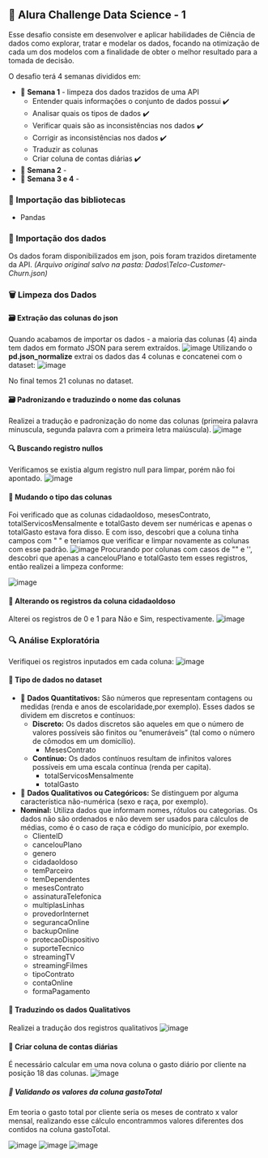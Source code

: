 ## :dna: Alura Challenge Data Science - 1
Esse desafio consiste em desenvolver e aplicar  habilidades de Ciência de dados como explorar, tratar e modelar os dados, focando na otimização de cada um dos modelos com a finalidade de obter o melhor resultado para a tomada de decisão. 

O desafio terá 4 semanas divididos em: 
* :pushpin: **Semana 1** - limpeza dos dados trazidos de uma API
    * Entender quais informações o conjunto de dados possui :heavy_check_mark:
    * Analisar quais os tipos de dados :heavy_check_mark:
    * Verificar quais são as inconsistências nos dados :heavy_check_mark:
    * Corrigir as inconsistências nos dados :heavy_check_mark:
    * Traduzir as colunas 
    * Criar coluna de contas diárias :heavy_check_mark:
* :pushpin: **Semana 2** - 
* :pushpin: **Semana 3 e 4** - 

### :bookmark: Importação das bibliotecas
* Pandas
### :bookmark: Importação dos dados 
Os dados foram disponibilizados em json, pois foram trazidos diretamente da API.
*(Arquivo original salvo na pasta: Dados\Telco-Customer-Churn.json)*
### :wastebasket:	Limpeza dos Dados
#### :card_file_box:	 Extração das colunas do json 
Quando acabamos de importar os dados - a maioria das colunas (4) ainda tem dados em formato JSON para serem extraídos.
![image](https://user-images.githubusercontent.com/61653788/167664496-b1627402-2704-4942-a23a-b018334b18c1.png)
 Utilizando o **pd.json_normalize** extrai os dados das 4 colunas e concatenei com o dataset:
![image](https://user-images.githubusercontent.com/61653788/167664992-fad8c395-af03-4327-9d87-8622eac3a776.png)
 
 No final temos 21 colunas no dataset.
#### :card_file_box:	 Padronizando e traduzindo o nome das colunas 
Realizei a tradução e padronização do nome das colunas (primeira palavra minuscula, segunda palavra com a primeira letra maiúscula).
![image](https://user-images.githubusercontent.com/61653788/167696792-521d6247-261a-49c2-9798-140d40757b22.png)
#### :mag: Buscando registro nullos
Verificamos se existia algum registro null para limpar, porém não foi apontado.
![image](https://user-images.githubusercontent.com/61653788/167697572-c13ce07c-0024-4433-9877-477530734e32.png)
#### :round_pushpin:	 Mudando o tipo das colunas
Foi verificado que as colunas cidadaoIdoso, mesesContrato, totalServicosMensalmente e totalGasto devem ser numéricas e apenas o totalGasto estava fora disso. 
E com isso, descobri que a coluna tinha campos com " " e teriamos que verificar e limpar novamente as colunas com esse padrão.
![image](https://user-images.githubusercontent.com/61653788/167698418-cdc35cbb-d782-4c16-90f8-f5f9ae136848.png)
Procurando por colunas com casos de "" e '', descobri que apenas a cancelouPlano e totalGasto tem esses registros, então realizei a limpeza conforme:

![image](https://user-images.githubusercontent.com/61653788/167699704-193f209c-d03c-49d1-ba62-429a5f802795.png)
#### :round_pushpin:	 Alterando os registros da coluna cidadaoIdoso
Alterei os registros de 0 e 1 para Não e Sim, respectivamente.
![image](https://user-images.githubusercontent.com/61653788/167908855-79599fc0-112c-463a-82cb-1fd057805ffa.png)
### :mag:	Análise Exploratória
Verifiquei os registros inputados em cada coluna:
![image](https://user-images.githubusercontent.com/61653788/167702535-c2395fee-c106-4997-8560-d8c9cb5df24a.png)
#### :round_pushpin:	 Tipo de dados no dataset
* :round_pushpin:	 **Dados Quantitativos:**
  São números que representam contagens ou medidas (renda e anos de escolaridade,por exemplo). 
  Esses dados se dividem em discretos e contínuos:
  * **Discreto:**
    Os dados discretos são aqueles em que o número de valores possíveis são finitos ou “enumeráveis” (tal como o número de cômodos em um domicílio).
    * MesesContrato
  * **Contínuo:**
    Os dados contínuos resultam de infinitos valores possíveis em uma escala contínua (renda per capita).
    * totalServicosMensalmente 
    * totalGasto 
 * :round_pushpin:	 **Dados Qualitativos ou Categóricos:**
  Se distinguem por alguma característica não-numérica (sexo e raça, por exemplo).
  * **Nominal:**
    Utiliza dados que informam nomes, rótulos ou categorias. Os dados não são ordenados e não devem ser usados para cálculos de médias, como é o caso de raça e código do município, por exemplo.
    * ClienteID
    * cancelouPlano
    * genero 
    * cidadaoIdoso 
    * temParceiro 
    * temDependentes 
    * mesesContrato
    * assinaturaTelefonica 
    * multiplasLinhas 
    * provedorInternet 
    * segurancaOnline 
    * backupOnline 
    * protecaoDispositivo 
    * suporteTecnico 
    * streamingTV 
    * streamingFilmes 
    * tipoContrato 
    * contaOnline
    * formaPagamento  
         
#### :round_pushpin: Traduzindo os dados Qualitativos
Realizei a tradução dos registros qualitativos
![image](https://user-images.githubusercontent.com/61653788/167909527-f2ef2a39-f365-4157-a35b-0616ef5648d1.png)

#### :round_pushpin: Criar coluna de contas diárias
É necessário calcular em uma nova coluna o gasto diário por cliente na posição 18 das colunas.
![image](https://user-images.githubusercontent.com/61653788/167713855-f4a838b9-324f-4b5c-83b8-e64f8e1885ed.png)
##### :round_pushpin: Validando os valores da coluna gastoTotal
Em teoria o gasto total por cliente seria os meses de contrato x valor mensal, realizando esse cálculo encontrammos valores diferentes dos contidos na coluna gastoTotal.

![image](https://user-images.githubusercontent.com/61653788/167714194-11e13526-c2cc-4ff8-929a-b6a3301041ff.png)
![image](https://user-images.githubusercontent.com/61653788/167714239-5888ef54-4e19-46f3-bd24-b0da67de0ea1.png)
![image](https://user-images.githubusercontent.com/61653788/167714789-d3ecfa33-2d72-42b6-b0db-4c428b9ecae8.png)


